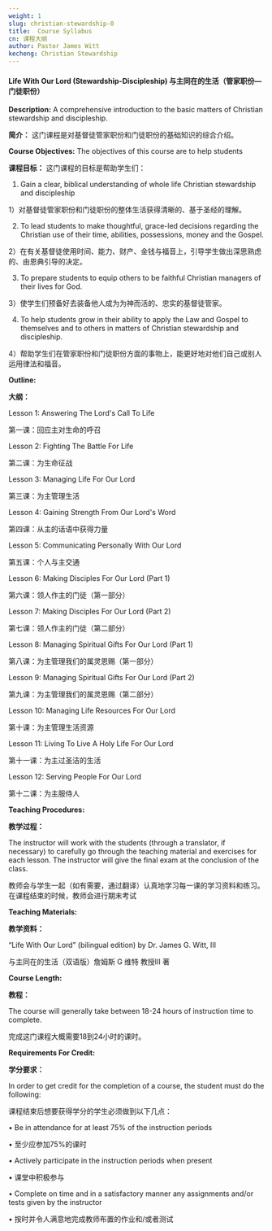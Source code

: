 ```yaml
---
weight: 1
slug: christian-stewardship-0
title:  Course Syllabus 
cn: 课程大纲
author: Pastor James Witt
kecheng: Christian Stewardship
---
```




#### Life With Our Lord (Stewardship-Discipleship) 与主同在的生活（管家职份—门徒职份）

**Description:** A comprehensive introduction to the basic matters of Christian stewardship and discipleship.

**简介：** 这门课程是对基督徒管家职份和门徒职份的基础知识的综合介绍。

**Course Objectives:** The objectives of this course are to help students

**课程目标：** 这门课程的目标是帮助学生们：

1) Gain a clear, biblical understanding of whole life Christian stewardship and discipleship

1）对基督徒管家职份和门徒职份的整体生活获得清晰的、基于圣经的理解。

2) To lead students to make thoughtful, grace-led decisions regarding the Christian use of their time, abilities, possessions, money and the Gospel.

2）在有关基督徒使用时间、能力、财产、金钱与福音上，引导学生做出深思熟虑的、由恩典引导的决定。

3) To prepare students to equip others to be faithful Christian managers of their lives for God.

3）使学生们预备好去装备他人成为为神而活的、忠实的基督徒管家。

4) To help students grow in their ability to apply the Law and Gospel to themselves and to others in matters of Christian stewardship and discipleship.

4）帮助学生们在管家职份和门徒职份方面的事物上，能更好地对他们自己或别人运用律法和福音。

**Outline:**

**大纲：**

Lesson 1: Answering The Lord's Call To Life

第一课：回应主对生命的呼召

Lesson 2: Fighting The Battle For Life

第二课：为生命征战

Lesson 3: Managing Life For Our Lord

第三课：为主管理生活

Lesson 4: Gaining Strength From Our Lord's Word

第四课：从主的话语中获得力量

Lesson 5: Communicating Personally With Our Lord

第五课：个人与主交通

Lesson 6: Making Disciples For Our Lord (Part 1)

第六课：领人作主的门徒（第一部分）

Lesson 7: Making Disciples For Our Lord (Part 2)

第七课：领人作主的门徒（第二部分）

Lesson 8: Managing Spiritual Gifts For Our Lord (Part 1)

第八课：为主管理我们的属灵恩赐（第一部分）

Lesson 9: Managing Spiritual Gifts For Our Lord (Part 2)

第九课：为主管理我们的属灵恩赐（第二部分）

Lesson 10: Managing Life Resources For Our Lord

第十课：为主管理生活资源

Lesson 11: Living To Live A Holy Life For Our Lord

第十一课：为主过圣洁的生活

Lesson 12: Serving People For Our Lord

第十二课：为主服侍人

**Teaching Procedures:**

**教学过程：**

The instructor will work with the students (through a translator, if necessary) to carefully go through the teaching material and exercises for each lesson. The instructor will give the final exam at the conclusion of the class.

教师会与学生一起（如有需要，通过翻译）认真地学习每一课的学习资料和练习。在课程结束的时候，教师会进行期末考试

**Teaching Materials:**

**教学资料：**

“Life With Our Lord” (bilingual edition) by Dr. James G. Witt, III

与主同在的生活（双语版）詹姆斯 G 维特 教授III 著

**Course Length:**

**教程：**

The course will generally take between 18-24 hours of instruction time to complete.

完成这门课程大概需要18到24小时的课时。

**Requirements For Credit:**

**学分要求：**

In order to get credit for the completion of a course, the student must do the following:

课程结束后想要获得学分的学生必须做到以下几点：

• Be in attendance for at least 75% of the instruction periods

• 至少应参加75%的课时

• Actively participate in the instruction periods when present

• 课堂中积极参与

• Complete on time and in a satisfactory manner any assignments and/or tests given by the instructor

• 按时并令人满意地完成教师布置的作业和/或者测试 　　　 　　　
